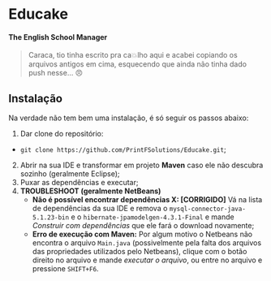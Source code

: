 # Educake
#### The English School Manager
> Caraca, tio tinha escrito pra ca:boom:lho aqui e acabei copiando os arquivos antigos em cima, esquecendo que ainda não tinha dado push nesse... :angry:

## Instalação
Na verdade não tem bem uma instalação, é só seguir os passos abaixo:
1. Dar clone do repositório:
  - `git clone https://github.com/PrintFSolutions/Educake.git`;
2. Abrir na sua IDE e transformar em projeto **Maven** caso ele não descubra sozinho (geralmente Eclipse);
3. Puxar as dependências e executar;
4. **TROUBLESHOOT (geralmente NetBeans)**
    - **Não é possível encontrar dependências X: [CORRIGIDO]** Vá na lista de dependências da sua IDE e remova o `mysql-connector-java-5.1.23-bin` e o `hibernate-jpamodelgen-4.3.1-Final` e mande _Construir com dependências_ que ele fará o download novamente;
    - **Erro de execução com Maven:** Por algum motivo o Netbeans não encontra o arquivo `Main.java` (possivelmente pela falta dos arquivos das propriedades utilizados pelo Netbeans), clique com o botão direito no arquivo e mande _executar o arquivo_, ou entre no arquivo e pressione `SHIFT+F6`.
